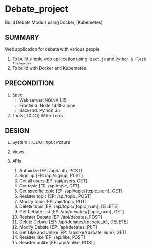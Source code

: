 # Debate_project

Build Debate Module using Docker, (Kubernetes)

## SUMMARY

Web application for debate with various people.

1. To build simple web application using `React.js` and `Python & Flask framework`
2. To build with Docker and Kubernetes.

## PRECONDITION

1. Spec
   - Web server: NGINX 1.15
   - Frontend: Node 14.18-alpine
   - Backend: Python 3.8
2. Tools
   [TODO] Write Tools

## DESIGN

1. System
   [TODO] Input Picture
2. Views

3. APIs
   1. Authorize
      [EP: /api/auth, POST]
   2. Sign up
      [EP: /api/signup, POST]
   3. Get all users
      [EP: /api/users, GET]
   4. Get topic
      [EP: /api/topic, GET]
   5. Get specific topic
      [EP: /api/topic/{topic_num}, GET]
   6. Resister topic
      [EP: /api/topic, POST]
   7. Modify topic
      [EP: /api/topic, PUT]
   8. Delete topic
      [EP: /api/topic/{topic_num}, DELETE]
   9. Get Debate List
      [EP: /api/debates/{topic_num}, GET]
   10. Resister Debate
       [EP: /api/debates, POST]
   11. Delete Debate
       [EP: /api/debates/{debate_id}, DELETE]
   12. Modify Debate
       [EP: /api/debates, PUT]
   13. Get Like and Unlike
       [EP: /api/like/{debate_num}, GET]
   14. Resister like
       [EP: /api/like, POST]
   15. Resister unlike
       [EP: /api/unlike, POST]
